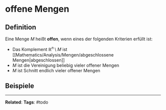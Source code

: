 # offene Mengen

## Definition
Eine Menge $M$ heißt **offen**, wenn eines der folgenden Kriterien erfüllt ist:

- Das Komplement $\mathbb{R}^n \setminus M$ ist [[Mathematics/Analysis/Mengen/abgeschlossene Mengen|abgeschlossen]]
- $M$ ist die Vereinigung beliebig vieler offener Mengen
- $M$ ist Schnitt endlich vieler offener Mengen


## Beispiele

---
**Related**: 
**Tags**: #todo 

